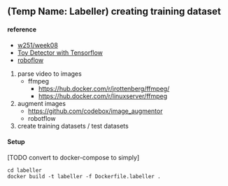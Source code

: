## (Temp Name: Labeller) creating training dataset 

#### reference
- [w251/week08](https://github.com/MIDS-scaling-up/v2/tree/master/week08)
- [Toy Detector with Tensorflow](https://www.kdnuggets.com/2018/02/building-toy-detector-tensorflow-object-detection-api.html) 
- [roboflow](https://app.roboflow.com/)


1. parse video to images
	- ffmpeg 
		- https://hub.docker.com/r/jrottenberg/ffmpeg/ 
		- https://hub.docker.com/r/linuxserver/ffmpeg 
2. augment images
	- https://github.com/codebox/image_augmentor
	- robotflow 
3. create training datasets / test datasets 


#### Setup 
[TODO convert to docker-compose to simply]
```
cd labeller
docker build -t labeller -f Dockerfile.labeller .

```
